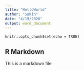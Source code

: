 ```yaml
---
title: "HelloWorld"
author: "Sukin"
date: "4/19/2020"
output: word_document
---
```


```{r setup, include=FALSE}
knitr::opts_chunk$set(echo = TRUE)
```

## R Markdown

This is a markdown file
